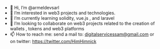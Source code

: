 - 👋 Hi, I’m @armeldevsarl
- 👀 I’m interested in web3 projects and technologies.
- 🌱 I’m currently learning solidity, vue.js , and laravel
- 💞️ I’m looking to collaborate on web3 projects related to the creation of wallets , tokens and web3 platforms
- 📫 How to reach me: send a mail to: digitalservicessam@gmail.com or on twitter: https://twitter.com/HimHimnick

<!---
armeldevsarl/armeldevsarl is a ✨ special ✨ repository because its `README.md` (this file) appears on your GitHub profile.
You can click the Preview link to take a look at your changes.
--->
